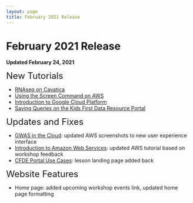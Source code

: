 ```yaml
---
layout: page
title: February 2021 Release
---
```


February 2021 Release
=================

**Updated February 24, 2021**

<span style="font-size:24px;">New Tutorials

- [RNAseq on Cavatica](../Bioinformatic-Analyses/RNAseq-on-Cavatica/rna_seq_1.md)
- [Using the Screen Command on AWS](../Cloud-Platforms/Introduction_to_Amazon_Web_Services/introtoaws5_Screen.md)
- [Introduction to Google Cloud Platform](../Cloud-Platforms/Introduction-to-GCP/index.md)
- [Saving Queries on the Kids First Data Resource Portal](../Common-Fund-Tools/Kids-First/Advanced-KF-Portal-Queries/KF_13_SavingQueries.md)
<!--- [Setting Up Github Authentication](../CFDE-Internal-Training/github_auth_setup.md)-->

<span style="font-size:24px;">Updates and Fixes

- [GWAS in the Cloud](../Bioinformatic-Analyses/GWAS-in-the-cloud/index.md): updated AWS screenshots to new user experience interface
- [Introduction to Amazon Web Services](../Cloud-Platforms/Introduction_to_Amazon_Web_Services/introtoaws1.md): updated AWS tutorial based on workshop feedback
- [CFDE Portal Use Cases](../Common-Fund-Tools/CFDE-Portal/index.md): lesson landing page added back
<!--- [Editing MkDocs Websites with cfde-bot](../CFDE-Internal-Training/cfdebot_website_editing.md): updated Github repo names-->

<span style="font-size:24px;">Website Features

- Home page: added upcoming workshop events link, updated home page formatting
